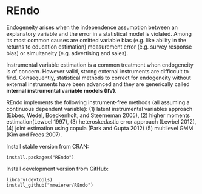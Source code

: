 # REndo 
Endogeneity arises when the independence assumption between an explanatory variable and the error in a statistical model is violated. Among its most common causes are omitted variable bias (e.g. like ability in the returns to education estimation) measurement error (e.g. survey response bias) or simultaneity (e.g. advertising and sales). 

Instrumental variable estimation is a common treatment when endogeneity is of concern. However valid, strong external instruments are difficcult to find. Consequently, statistical methods to correct for endogeneity without external instruments have been advanced and they are generically called **internal instrumental variable models (IIV)**. 

REndo implements the following instrument-free methods (all assuming a continuous dependent variable): 
(1) latent instrumental variables approach (Ebbes, Wedel, Boeckenholt, and Steerneman 2005), 
(2) higher moments estimation(Lewbel 1997), 
(3) heteroskedastic error approach (Lewbel 2012), 
(4) joint estimation using copula (Park and Gupta 2012) 
(5) multilevel GMM (Kim and Frees 2007). 
              
Install stable version from CRAN:
```
install.packages("REndo")
```

Install development version from GitHub:
```
library(devtools)
install_github("mmeierer/REndo")
```




